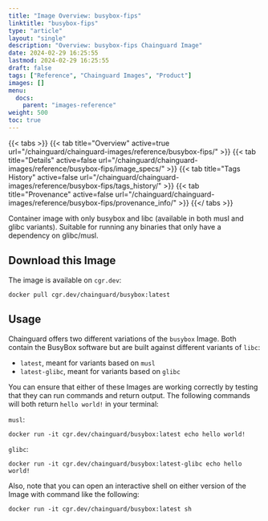 ```yaml
---
title: "Image Overview: busybox-fips"
linktitle: "busybox-fips"
type: "article"
layout: "single"
description: "Overview: busybox-fips Chainguard Image"
date: 2024-02-29 16:25:55
lastmod: 2024-02-29 16:25:55
draft: false
tags: ["Reference", "Chainguard Images", "Product"]
images: []
menu: 
  docs: 
    parent: "images-reference"
weight: 500
toc: true
---
```


{{< tabs >}}
{{< tab title="Overview" active=true url="/chainguard/chainguard-images/reference/busybox-fips/" >}}
{{< tab title="Details" active=false url="/chainguard/chainguard-images/reference/busybox-fips/image_specs/" >}}
{{< tab title="Tags History" active=false url="/chainguard/chainguard-images/reference/busybox-fips/tags_history/" >}}
{{< tab title="Provenance" active=false url="/chainguard/chainguard-images/reference/busybox-fips/provenance_info/" >}}
{{</ tabs >}}



<!--overview:start-->
Container image with only busybox and libc (available in both musl and glibc variants). Suitable for running any binaries that only have a dependency on glibc/musl.
<!--overview:end-->

<!--getting:start-->
## Download this Image
The image is available on `cgr.dev`:

```
docker pull cgr.dev/chainguard/busybox:latest
```
<!--getting:end-->

<!--body:start-->
## Usage

Chainguard offers two different variations of the `busybox` Image. Both contain the BusyBox software but are built against different variants of `libc`:

- `latest`, meant for variants based on `musl`
- `latest-glibc`, meant for variants based on `glibc`

You can ensure that either of these Images are working correctly by testing that they can run commands and return output. The following commands will both return `hello world!` in your terminal:

`musl`:
```shell
docker run -it cgr.dev/chainguard/busybox:latest echo hello world!
```

`glibc`:
```shell
docker run -it cgr.dev/chainguard/busybox:latest-glibc echo hello world!
```

Also, note that you can open an interactive shell on either version of the Image with command like the following:

```shell
docker run -it cgr.dev/chainguard/busybox:latest sh
```
<!--body:end-->

